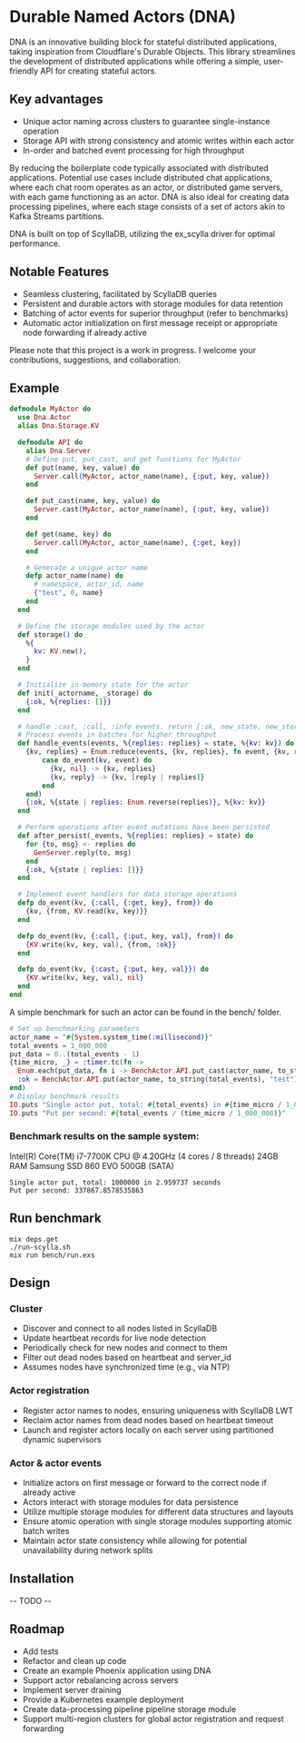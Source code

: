 # Durable Named Actors (DNA)

DNA is an innovative building block for stateful distributed applications, taking inspiration from Cloudflare's Durable Objects. This library streamlines the development of distributed applications while offering a simple, user-friendly API for creating stateful actors.

## Key advantages
* Unique actor naming across clusters to guarantee single-instance operation
* Storage API with strong consistency and atomic writes within each actor
* In-order and batched event processing for high throughput

By reducing the boilerplate code typically associated with distributed applications. Potential use cases include distributed chat applications, where each chat room operates as an actor, or distributed game servers, with each game functioning as an actor. DNA is also ideal for creating data processing pipelines, where each stage consists of a set of actors akin to Kafka Streams partitions.

DNA is built on top of ScyllaDB, utilizing the ex_scylla driver for optimal performance.

## Notable Features
* Seamless clustering, facilitated by ScyllaDB queries
* Persistent and durable actors with storage modules for data retention
* Batching of actor events for superior throughput (refer to benchmarks)
* Automatic actor initialization on first message receipt or appropriate node forwarding if already active

Please note that this project is a work in progress. I welcome your contributions, suggestions, and collaboration.

## Example
```elixir
defmodule MyActor do
  use Dna.Actor
  alias Dna.Storage.KV

  defmodule API do
    alias Dna.Server
    # Define put, put_cast, and get functions for MyActor
    def put(name, key, value) do
      Server.call(MyActor, actor_name(name), {:put, key, value})
    end

    def put_cast(name, key, value) do
      Server.cast(MyActor, actor_name(name), {:put, key, value})
    end

    def get(name, key) do
      Server.call(MyActor, actor_name(name), {:get, key})
    end

    # Generate a unique actor name
    defp actor_name(name) do
      # namespace, actor_id, name
      {"test", 0, name}
    end
  end

  # Define the storage modules used by the actor
  def storage() do
    %{
      kv: KV.new(),
    }
  end

  # Initialize in-memory state for the actor
  def init(_actorname, _storage) do
    {:ok, %{replies: []}}
  end

  # handle :cast, :call, :info events. return {:ok, new_state, new_storage}
  # Process events in batches for higher throughput
  def handle_events(events, %{replies: replies} = state, %{kv: kv}) do
    {kv, replies} = Enum.reduce(events, {kv, replies}, fn event, {kv, replies} ->
        case do_event(kv, event) do
          {kv, nil} -> {kv, replies}
          {kv, reply} -> {kv, [reply | replies]}
        end
    end)
    {:ok, %{state | replies: Enum.reverse(replies)}, %{kv: kv}}
  end

  # Perform operations after event mutations have been persisted
  def after_persist(_events, %{replies: replies} = state) do
    for {to, msg} <- replies do
      GenServer.reply(to, msg)
    end
    {:ok, %{state | replies: []}}
  end

  # Implement event handlers for data storage operations
  defp do_event(kv, {:call, {:get, key}, from}) do
    {kv, {from, KV.read(kv, key)}}
  end

  defp do_event(kv, {:call, {:put, key, val}, from}) do
    {KV.write(kv, key, val), {from, :ok}}
  end

  defp do_event(kv, {:cast, {:put, key, val}}) do
    {KV.write(kv, key, val), nil}
  end
end
```

A simple benchmark for such an actor can be found in the bench/ folder.

```elixir
# Set up benchmarking parameters
actor_name = "#{System.system_time(:millisecond)}"
total_events = 1_000_000
put_data = 0..(total_events - 1)
{time_micro, _} = :timer.tc(fn ->
  Enum.each(put_data, fn i -> BenchActor.API.put_cast(actor_name, to_string(i), "test") end)
  :ok = BenchActor.API.put(actor_name, to_string(total_events), "test")
end)
# Display benchmark results
IO.puts "Single actor put, total: #{total_events} in #{time_micro / 1_000_000} seconds"
IO.puts "Put per second: #{total_events / (time_micro / 1_000_000)}"
```

### Benchmark results on the sample system:

Intel(R) Core(TM) i7-7700K CPU @ 4.20GHz (4 cores / 8 threads)
24GB RAM
Samsung SSD 860 EVO 500GB (SATA)

```
Single actor put, total: 1000000 in 2.959737 seconds
Put per second: 337867.8578535863
```

## Run benchmark
```
mix deps.get
./run-scylla.sh
mix run bench/run.exs
```

## Design

### Cluster
* Discover and connect to all nodes listed in ScyllaDB
* Update heartbeat records for live node detection
* Periodically check for new nodes and connect to them
* Filter out dead nodes based on heartbeat and server_id
* Assumes nodes have synchronized time (e.g., via NTP)

### Actor registration
* Register actor names to nodes, ensuring uniqueness with ScyllaDB LWT
* Reclaim actor names from dead nodes based on heartbeat timeout
* Launch and register actors locally on each server using partitioned dynamic supervisors

### Actor & actor events
* Initialize actors on first message or forward to the correct node if already active
* Actors interact with storage modules for data persistence
* Utilize multiple storage modules for different data structures and layouts
* Ensure atomic operation with single storage modules supporting atomic batch writes
* Maintain actor state consistency while allowing for potential unavailability during network splits

## Installation
-- TODO --

## Roadmap
* Add tests
* Refactor and clean up code
* Create an example Phoenix application using DNA
* Support actor rebalancing across servers
* Implement server draining
* Provide a Kubernetes example deployment
* Create data-processing pipeline pipeline storage module
* Support multi-region clusters for global actor registration and request forwarding
